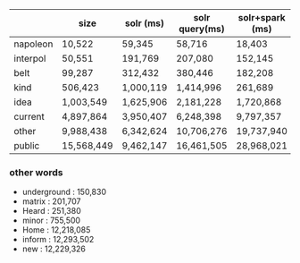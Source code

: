 |          | size       | solr (ms) | solr query(ms) | solr+spark (ms) | query on spark (ms) | solr+hdfs (ms) |
|----------|------------|-----------|----------------|-----------------|---------------------|----------------|
| napoleon | 10,522     | 59,345   |    58,716      |      18,403      |         14,532      |     2,254,306    |
| interpol | 50,551     | 191,769  |    207,080     |     152,145      |        149,624      |     2,256,404    |
| belt     | 99,287     | 312,432  |    380,446     |     182,208      |        29,771       |     2,286,729    |
| kind     | 506,423    | 1,000,119 |   1,414,996    |     261,689      |        625,148      |     2,296,842    |
| idea     | 1,003,549  | 1,625,906  |   2,181,228    |    1,720,868      |      1,670,571      |     2,402,400    |
| current  | 4,897,864  | 3,950,407 |   6,248,398     |    9,797,357      |     9,716,030       |     2,344,478    |
| other    | 9,988,438  | 6,342,624 |   10,706,276    |   19,737,940      |     18,481,440      |     2,494,579    |
| public   | 15,568,449 | 9,462,147 |   16,461,505    |   28,968,021      |     28,510,885      |     2,513,627    |

### other words
- underground : 150,830
- matrix : 201,707
- Heard : 251,380
- minor : 755,500
- Home : 12,218,085
- inform : 12,293,502
- new : 12,229,326
